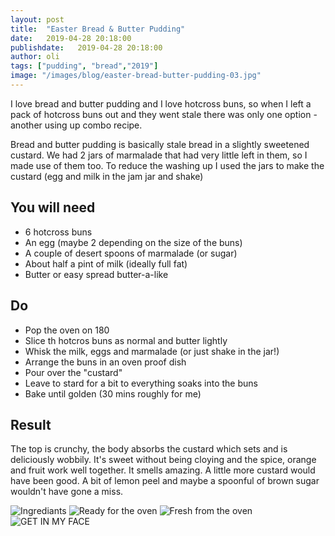 ```yaml
---
layout: post
title:  "Easter Bread & Butter Pudding"
date:   2019-04-28 20:18:00
publishdate:   2019-04-28 20:18:00
author: oli
tags: ["pudding", "bread","2019"]
image: "/images/blog/easter-bread-butter-pudding-03.jpg"
---
```


I love bread and butter pudding and I love hotcross buns, so when I left a pack of hotcross buns out and they went stale there was only one option - another using up combo recipe.

Bread and butter pudding is basically stale bread in a slightly sweetened custard.  We had 2 jars of marmalade that had very little left in them, so I made use of them too.  To reduce the washing up I used the jars to make the custard (egg and milk in the jam jar and shake)

## You will need

* 6 hotcross buns
* An egg (maybe 2 depending on the size of the buns)
* A couple of desert spoons of marmalade (or sugar)
* About half a pint of milk (ideally full fat)
* Butter or easy spread butter-a-like

## Do

* Pop the oven on 180
* Slice th hotcros buns as normal and butter lightly
* Whisk the milk, eggs and marmalade (or just shake in the jar!)
* Arrange the buns in an oven proof dish
* Pour over the "custard"
* Leave to stard for a bit to everything soaks into the buns
* Bake until golden (30 mins roughly for me)


## Result

The top is crunchy, the body absorbs the custard which sets and is deliciously wobbily.  It's sweet without being cloying and the spice, orange and fruit work well together.  It smells amazing. A little more custard would have been good.  A bit of lemon peel and maybe a spoonful of brown sugar wouldn't have gone a miss.

![Ingrediants](/images/blog/easter-bread-butter-pudding-01.jpg)
![Ready for the oven](/images/blog/easter-bread-butter-pudding-02.jpg)
![Fresh from the oven](/images/blog/easter-bread-butter-pudding-03.jpg)
![GET IN MY FACE](/images/blog/easter-bread-butter-pudding-04.jpg)
